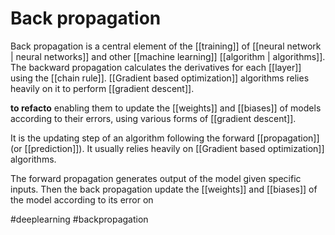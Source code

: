 # Back propagation 

Back propagation is a central element of the [[training]] of [[neural network | neural networks]] and other [[machine learning]] [[algorithm | algorithms]]. 
The backward propagation calculates the derivatives for each [[layer]] using the [[chain rule]]. 
[[Gradient based optimization]] algorithms relies heavily on it to perform [[gradient descent]].  



**to refacto**
enabling them to update the [[weights]] and [[biases]] of models according to their errors, using various forms of [[gradient descent]].

It is the updating step of an algorithm following the forward [[propagation]] (or [[prediction]]). It usually relies heavily on [[Gradient based optimization]] algorithms.

The forward propagation generates output of the model given specific inputs. Then the back propagation update the [[weights]] and [[biases]] of the model according to its error on 

#deeplearning
#backpropagation
